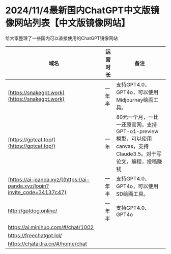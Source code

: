 # 2024/11/4最新国内ChatGPT中文版镜像网站列表【中文版镜像网站】
给大家整理了一些国内可以直接使用的ChatGPT镜像网站


|  域名   | 运营时长  | 备注  |
|  ----  | ----  | ----  |
| [https://snakegpt.work](https://snakegpt.work)  | 一年半 | 支持GPT4.0、GPT4o，可以使用Midjourney绘画工具。 |
| [https://gptcat.top/](https://gptcat.top/)  | 一年 | 80元一个月，一比一还原官网，支持GPT-o1-preview模型，可以使用canvas，支持Claude3.5。对于写论文，编程，投稿赚钱 |
| [https://ai-panda.xyz/](https://ai-panda.xyz/login?invite_code=34137c47) | 一年半 | 支持GPT4.0、GPT4o，可以使用SD绘画工具。 |
| http://gptdog.online/  | 一年半 | 支持GPT4.0、GPT4o |
| https://ai.minihuo.com/#/chat/1002  |  |  |
| https://freechatgpt.lol/  |  | |
| https://chatai.lra.cn/#/home/chat  |  |  |
